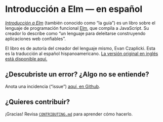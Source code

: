 # Introducción a Elm — en español

[_Introducción a Elm_](https://agj.github.io/elm-guide-es) (también conocido como “la guía”) es un libro sobre el lenguaje de programación funcional [Elm](https://elm-lang.org/), que compila a JavaScript. Su creador lo describe como “un lenguaje para deleitarse construyendo aplicaciones web confiables”.

El libro es de autoría del creador del lenguaje mismo, Evan Czaplicki. Esta es la traducción al español hispanoamericano. [La versión original en inglés está disponible aquí.](https://guide.elm-lang.org)

## ¿Descubriste un error? ¿Algo no se entiende?

Anota una incidencia (“issue”) [aquí, en Github](https://github.com/agj/elm-guide-es/issues/new).

## ¿Quieres contribuir?

¡Gracias! Revisa [`CONTRIBUTING.md`](./CONTRIBUTING.md) para aprender cómo hacerlo.

